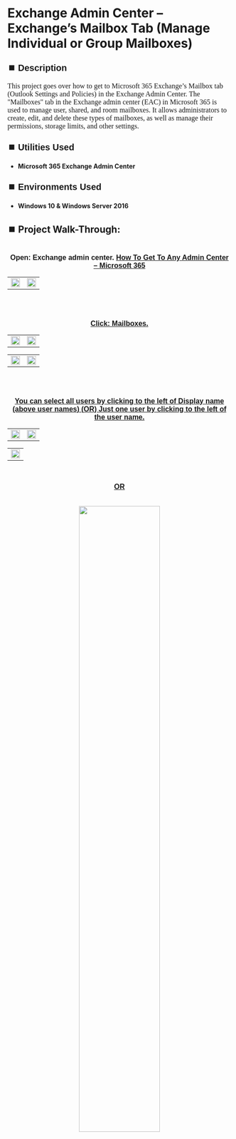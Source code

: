 <h1>Exchange Admin Center – Exchange’s Mailbox Tab (Manage Individual or Group Mailboxes)</h1>


<h2 style="font-family: Arial, sans-serif; font-size: 20px; font-weight: bold; margin-top: 24px; margin-bottom: 12px;">
⏹️ Description</h2>

<p style="font-family: Georgia, serif; font-size: 16px; margin-top: 12px; margin-bottom: 12px;">
This project goes over how to get to Microsoft 365 Exchange’s Mailbox tab (Outlook Settings and Policies) in the Exchange Admin Center. The "Mailboxes" tab in the Exchange admin center (EAC) in Microsoft 365 is used to manage user, shared, and room mailboxes. It allows administrators to create, edit, and delete these types of mailboxes, as well as manage their permissions, storage limits, and other settings.
</b>



<h2 style="font-family: Arial, sans-serif; font-size: 20px; font-weight: bold; margin-top: 24px; margin-bottom: 12px;">
⏹️ Utilities Used</h2>
  
<p style="font-family: Georgia, serif; font-size: 16px; margin-top: 12px; margin-bottom: 12px;">
 
 - <b>Microsoft 365 Exchange Admin Center</b>



<h2 style="font-family: Arial, sans-serif; font-size: 20px; font-weight: bold; margin-top: 24px; margin-bottom: 12px;"> 
⏹️ Environments Used </h2>

<p style="font-family: Georgia, serif; font-size: 16px; margin-top: 12px; margin-bottom: 12px;">
 
- <b>Windows 10 & Windows Server 2016</b>



<h2 style="font-family: Arial, sans-serif; font-size: 20px; font-weight: bold; margin-top: 24px; margin-bottom: 12px;"> 
<h2>
⏹️ Project Walk-Through:</h2>
 <br/>

<div style="text-align:center;">
  <span style="font-family: Arial, sans-serif; font-size: 16px;"><b>Open: Exchange admin center.  <a href="https://github.com/RashadHagen/Microsoft-365-Get-To-Any-Admin-Center" style="font-family: Arial, sans-serif; font-size: 16px; font-weight: bold;">How To Get To Any Admin Center – Microsoft 365</b></span>  
<br/>

<table>
  <tr>
    <td><img src="https://imgur.com/s7YCHTU.png" height="100%" width="100%" /></td>
    <td><img src="https://imgur.com/NFrgfFX.png" height="100%" width="100%" /></td>
  </tr>
</table>

<br /><br />



<div style="text-align:center;">
  <span style="font-family: Arial, sans-serif; font-size: 16px;"><b>Click: Mailboxes.</b></span>  
<br/>

<table>
  <tr>
    <td><img src="https://imgur.com/VoZipW8.png" height="100%" width="100%" /></td>
    <td><img src=https://imgur.com/RsSzW3j.png" height="100%" width="100%" /></td>
  </tr>
</table>

<table>
  <tr>
    <td><img src="https://imgur.com/67nxC4s.png" height="100%" width="100%" /></td>
    <td><img src="https://imgur.com/Wl6Do06.png" height="100%" width="100%" /></td>
  </tr>
</table>

<br /><br />


<div style="text-align:center;">
  <span style="font-family: Arial, sans-serif; font-size: 16px;"><b>You can select all users by clicking to the left of Display name (above user names)  (OR)  Just one user by clicking to the left of the user name.</b></span>  
<br/>

<table>
  <tr>
    <td><img src="https://imgur.com/dz2Rp8F.png" height="100%" width="100%" /></td>
    <td><img src="https://imgur.com/VlQXBa5.png" height="100%" width="100%" /></td>
  </tr>
</table>

<table>
  <tr>
    <td><img src="https://imgur.com/e9cz8Fr.png" height="100%" width="100%" /></td>
  </tr>
</table>

<br />

<span style="font-family: Arial, sans-serif; font-size: 16px;"><b>OR</b></span>

<br />
    
  <img src="https://imgur.com/hY8muJd.png" height="60%" width="60%"/>  
  <br /><br /><br /><br />
